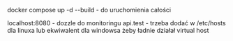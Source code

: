 docker compose up -d --build - do uruchomienia całości

localhost:8080 - dozzle do monitoringu
api.test - trzeba dodać w /etc/hosts dla linuxa lub ekwiwalent dla windowsa żeby ładnie działał virtual host
